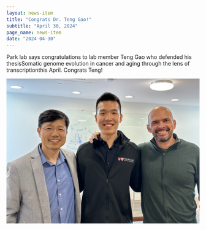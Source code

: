 ```yaml
---
layout: news-item
title: "Congrats Dr. Teng Gao!"
subtitle: "April 30, 2024"
page_name: news-item
date: "2024-04-30"
---
```


Park lab says congratulations to lab member Teng Gao who defended his thesisSomatic genome evolution in cancer and aging through the lens of transcriptionthis April. Congrats Teng!

![Image](/img/news-images/img_4995.jpg)

